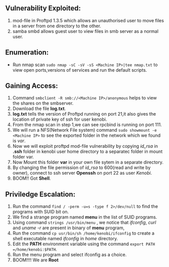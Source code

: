 ## Vulnerability Exploited: 
   1. mod-file in Proftpd 1.3.5 which allows an unauthorised user to move files in a server from one directory to the other.
   2. samba smbd allows guest user to view files in smb server as a normal user.

## Enumeration:
   * Run nmap scan  `sudo nmap -sC -sV -sS <Machine IP>|tee nmap.txt`  to view open ports,versions of services and run the default scripts.
   

## Gaining Access:
   1. Command `smbclient -R smb://<Machine IP>/anonymous` helps to view the shares on the smbserver.    
   2. Download the file **log.txt**.
   3. **log.txt** tells the version of Proftpd running on port 21,it also gives the location of private key of ssh for user kenobi.
   4. From the nmap scan in step 1,we can see rpcbind is running on port 111.
   5. We will run a NFS(Network File system) command `sudo showmount -e <Machine IP>` to see the exported folder in the network which we found is _var_.
   6. Now we will exploit proftpd mod-file vulnerability by copying _id_rsa_ in **.ssh** folder in kenobi user home directory to a separatec folder in mount folder var. 
   7. Now Mount this folder __var__ in your own file sytem in a separate directory.
   8. By changing the file permission of _id_rsa_ to 600(read and write by owner), connect to ssh server **Openssh** on port 22 as user 
   *Kenobi*.
   9. BOOM!! Got **Shell**.

## Priviledge Escalation:
   1. Run the command `find / -perm -u=s -type f 2>/dev/null` to find the programs with SUID bit on.
   2. We find a strange program named **menu** in the list of SUID programs.
   3. Using command `strings /usr/bin/menu` , we notice that _ifconfig_, _curl_ and _uname -r_ are present in binary of **menu** program,
   4. Run the command `cp usr/bin/sh /home/kenobi/ifconfig` to create a shell executable named *ifconfig* in *home* directory.
   5. Edit the **PATH** environment variable using the command `export PATH =/home/kenobi:$PATH`.
   6. Run the menu program and select ifconfig as a choice.
   7. BOOM!!!! We are **Root**
